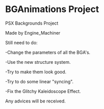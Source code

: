 # BGAnimations Project
PSX Backgrounds Project

Made by Engine_Machiner

Still need to do:

-Change the parameters of all the BGA's.

-Use the new structure system.

-Try to make them look good.

-Try to do some linear "syncing".

-Fix the Glitchy Kaleidoscope Effect.

Any advices will be received.
